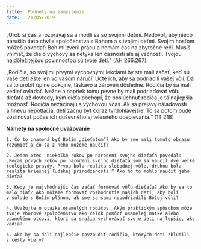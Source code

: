 ```yaml
---
title:  Podnety na zamyslenie
date:   24/05/2019
---
```


„Urob si čas a rozprávaj sa a modli sa so svojimi deťmi. Nedovoľ, aby niečo narušilo tieto chvíle spoločenstva s Bohom a s tvojimi deťmi. Svojim hosťom môžeš povedať: Boh mi zveril prácu a nemám čas na zbytočné reči. Musíš vnímať, že dielo výchovy sa netýka len časnosti ale aj večnosti. Tvojou najdôležitejšou povinnosťou sú tvoje deti.“ (AH 266.267)

„Rodičia, so svojimi prvými výchovnými lekciami by ste mali začať, keď sú vaše deti ešte len vo vašom náručí. Učte ich, aby sa podriadili vašej vôli. Dá sa to urobiť úplne pokojne, láskavo a zároveň dôsledne. Rodičia by sa mali vedieť ovládať. Nežne a napriek tomu pevne by mali podriaďovať vôľu dieťaťa až dovtedy, kým dieťa pochopí, že poslúchnuť rodiča je tá najlepšia možnosť. Rodičia nezačínajú s výchovou včas. Ak sa prejavy náladovosti a hnevu nepotlačia, deti začnú byť čoraz tvrdohlavejšie. To sa potom bude zosilňovať počas ich duševného aj telesného dospievania.“ (1T 218)

**Námety na spoločné uvažovanie**

`1.	Čo to znamená byť Božím „dieťaťom“? Ako by sme mali tomuto obrazu rozumieť a čo sa z neho môžeme naučiť?`

`2.	Jeden otec  niekoľko rokov po narodení svojho dieťaťa povedal: „Počas prvých rokov po narodení svojho dieťaťa som sa naučil dve veľké teologické pravdy. Prvou bola realita slobodnej vôle, druhou bola realita hriešnej ľudskej prirodzenosti.“ Ako ho to mohlo naučiť jeho dieťa?`

`3.	Kedy je najvhodnejší čas začať formovať vôľu dieťaťa? Ako by sa to malo diať? Ako môžeme formovať rozhodnutia našich detí, aby boli v súlade s Božím plánom, ak sme sa sami nepodriadili Božej vôli?`

`4.	Uvažujte o otázke osamelých rodičov. Akým praktickým spôsobom môže tvoje zborové spoločenstvo ako celok pomôcť osamelej matke alebo osamelému otcovi, ktorí sa snažia vychovávať svoje deti najlepšie, ako vedia?`

`5.	Ako by sa dali najlepšie povzbudiť rodičia, ktorých deti zblúdili z cesty viery?`